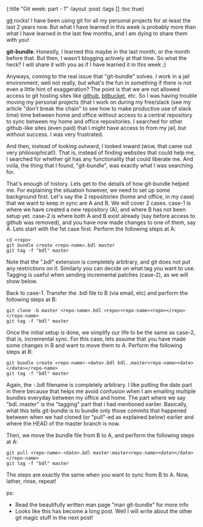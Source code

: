 {:title "Git week: part - 1"
:layout :post
:tags  []
:toc true}

[git](http://www.git-scm.com/) rocks! I have been using git for all my personal projects for at-least the last 2 years now. But what I have learned in this week is probably more than what I have learned in the last few months, and I am dying to share them with you!

**git-bundle**: Honestly, I learned this maybe in the last month, or the month before that. But then, I wasn't blogging actively at that time. So what the heck? I will share it with you as if I have learned it in this week ;)

Anyways, coming to the real issue that "git-bundle" solves. I work in a jail environment; well not really, but what's the fun in something if there is not even a little hint of exaggeration? The point is that we are not allowed access to git hosting sites like [github](https://github.com/), [bitbucket](https://bitbucket.org/), etc. So I was having trouble moving my personal projects (that I work on during my free/slack (see my article "don't break the chain" to see how to make productive use of slack time) time between home and office without access to a central repository to sync between my home and office repositories. I searched for other github-like sites (even paid) that I might have access to from my jail, but without success. I was very frustrated.

And then, instead of looking outward, I looked inward (wow, that came out very philosophical!). That is, instead of finding websites that could help me, I searched for whether git has any functionality that could liberate me. And voila, the thing that I found, "git-bundle", was exactly what I was searching for.

That's enough of history. Lets get to the details of how git-bundle helped me. For explaining the situation however, we need to set up some background first. Let's say the 2 repositories (home and office, in my case) that we want to keep in sync are A and B. We will cover 2 cases. case-1 is where we have created a new repository (A), and where B has not been setup yet. case-2 is where both A and B exist already (say before access to github was removed), and you have now made changes to one of them, say A. Lets start with the 1st case first. Perform the following steps at A:

```
cd <repo>
git bundle create <repo-name>.bdl master
git tag -f "bdl" master
```

Note that the ".bdl" extension is completely arbitrary, and git does not put any restrictions on it. Similarly you can decide on what tag you want to use. Tagging is useful when sending incremental patches (case-2), as we will show below.

Back to case-1. Transfer the <repo-name>.bdl file to B (via email, etc) and perform the following steps at B:</repo-name>

```
git clone -b master <repo-name>.bdl <repo><repo-name><repo></repo></repo-name>
git tag -f "bdl" master
```

Once the initial setup is done, we simplify our life to be the same as case-2, that is, incremental sync. For this case, lets assume that you have made some changes in B and want to move them to A. Perform the following steps at B:

```
git bundle create <repo-name>-<date>.bdl bdl..master<repo-name><date></date></repo-name>
git tag -f "bdl" master
```

Again, the <repo-name><repo-name>-<date><date>.bdl filename is completely arbitrary. I like putting the date part in there because that helps me avoid confusion when I am emailing multiple bundles everyday between my office and home. The part where we say "bdl..master" is the "tagging" part that i had mentioned earlier. Basically, what this tells git-bundle is to bundle only those commits that happened between when we had cloned (or "pull"-ed as explained below) earlier and where the HEAD of the master branch is now.</date></repo-name>

Then, we move the bundle file from B to A, and perform the following steps at A:

```
git pull <repo-name>-<date>.bdl master:master<repo-name><date></date></repo-name>
git tag -f "bdl" master
```

The steps are exactly the same when you want to sync from B to A. Now, lather, rinse, repeat!

ps:

* Read the beautifully written man page "man git-bundle" for more info
* Looks like this has become a long post. Well I will write about the other git magic stuff in the next post!
